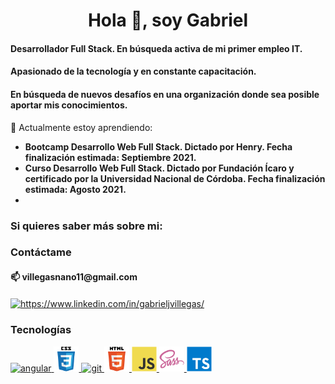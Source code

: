 <h1 align="center" background-color="393130">Hola 👋, soy Gabriel</h1>
<h4>Desarrollador Full Stack. En búsqueda activa de mi primer empleo IT.</h4>
<h4>Apasionado de la tecnología y en constante capacitación.</h4>
<h4>En búsqueda de nuevos desafíos en una organización donde sea posible aportar mis conocimientos.</h4>




🌱 Actualmente estoy aprendiendo:
- **Bootcamp Desarrollo Web Full Stack. Dictado por Henry. Fecha finalización estimada: Septiembre 2021.**
- **Curso Desarrollo Web Full Stack. Dictado por Fundación Ícaro y certificado por la Universidad Nacional de Córdoba. Fecha finalización estimada: Agosto 2021.**
- 
<h3>Si quieres saber más sobre mi:</h3>
<h3 align="left">Contáctame</h3>
<h4>📫 villegasnano11@gmail.com</h4>
<p align="left">
<a href="https://linkedin.com/in/https://www.linkedin.com/in/gabrieljvillegas/" target="blank"><img align="center" src="https://raw.githubusercontent.com/rahuldkjain/github-profile-readme-generator/master/src/images/icons/Social/linked-in-alt.svg" alt="https://www.linkedin.com/in/gabrieljvillegas/" height="30" width="40" /></a>
</p>

<h3 align="left">Tecnologías</h3>
<p align="left"> <a href="https://angular.io" target="_blank"> <img src="https://angular.io/assets/images/logos/angular/angular.svg" alt="angular" width="40" height="40"/> </a> <a href="https://www.w3schools.com/css/" target="_blank"> <img src="https://raw.githubusercontent.com/devicons/devicon/master/icons/css3/css3-original-wordmark.svg" alt="css3" width="40" height="40"/> </a> <a href="https://git-scm.com/" target="_blank"> <img src="https://www.vectorlogo.zone/logos/git-scm/git-scm-icon.svg" alt="git" width="40" height="40"/> </a> <a href="https://www.w3.org/html/" target="_blank"> <img src="https://raw.githubusercontent.com/devicons/devicon/master/icons/html5/html5-original-wordmark.svg" alt="html5" width="40" height="40"/> </a> <a href="https://developer.mozilla.org/en-US/docs/Web/JavaScript" target="_blank"> <img src="https://raw.githubusercontent.com/devicons/devicon/master/icons/javascript/javascript-original.svg" alt="javascript" width="40" height="40"/> </a> <a href="https://sass-lang.com" target="_blank"> <img src="https://raw.githubusercontent.com/devicons/devicon/master/icons/sass/sass-original.svg" alt="sass" width="40" height="40"/> </a> <a href="https://www.typescriptlang.org/" target="_blank"> <img src="https://raw.githubusercontent.com/devicons/devicon/master/icons/typescript/typescript-original.svg" alt="typescript" width="40" height="40"/> </a> </p>
